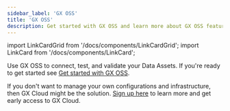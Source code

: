 ```yaml
---
sidebar_label: 'GX OSS'
title: 'GX OSS'
description: Get started with GX OSS and learn more about GX OSS features and functionality.
---
```


import LinkCardGrid from '/docs/components/LinkCardGrid';
import LinkCard from '/docs/components/LinkCard';

<p class="DocItem__header-description">Use GX OSS to connect, test, and validate your Data Assets. If you're ready to get started see <a href='docs/guides/setup/get_started_lp'>Get started with GX OSS</a>.

If you don't want to manage your own configurations and infrastructure, then GX Cloud might be the solution. <a href='https://greatexpectations.io/cloud'>Sign up here</a> to learn more and get early access to GX Cloud.
</p>



<LinkCardGrid>
  <LinkCard topIcon label="Get started with GX OSS" description="This is a great place to start if you're unfamiliar with Great Expectations (GX), or you want to use GX with Databricks or a SQL Data Source in a production environment." href="/docs/guides/setup/get_started_lp" icon="/img/small_gx_logo.png" />
  <LinkCard topIcon label="Configure your GX OSS environment" description="Set up GX in your specific environment." href="/docs/guides/setup/setup_overview_lp" icon="/img/small_gx_logo.png" />
  <LinkCard topIcon label="Connect to source data" description="Connect to source data stored on databases and local filesystems, request data from a Data Source, organize Batches in a file-based Data Asset, and connect GX to SQL tables and data returned by SQL database queries." href="/docs/guides/connecting_to_your_data/connect_to_data_lp" icon="/img/small_gx_logo.png" />
  <LinkCard topIcon label="Create Expectations" description="Create and manage Expectations and Expectation Suites." href="/docs/guides/expectations/expectations_lp" icon="/img/small_gx_logo.png" />
  <LinkCard topIcon label="Validate Data" description="Validate Data, save Validation Results, run Actions, and create Data Docs." href="/docs/guides/validation/validate_data_lp" icon="/img/small_gx_logo.png" />
  <LinkCard topIcon label="Integrations" description="Integrate GX OSS with commonly used data engineering tools." href="/docs/category/integrations" icon="/img/small_gx_logo.png" />
  <LinkCard topIcon label="Reference" description="Supplemental information that will help you get the most out of GX OSS." href="/docs/reference/reference_overview" icon="/img/small_gx_logo.png" />
  <LinkCard topIcon label="Contribute" description="Contribute to Great Expectations documentation or code." href="/docs/contributing/contributing" icon="/img/small_gx_logo.png" />
</LinkCardGrid>